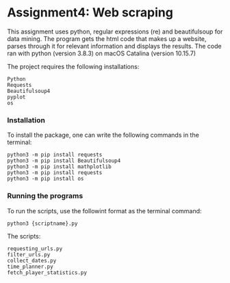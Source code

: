 <h1>Assignment4: Web scraping</h1>
This assignment uses python, regular expressions (re) and beautifulsoup for data mining. The program gets the html code that makes up a website, parses through it for relevant information and displays the results. The code ran with python (version 3.8.3) on macOS Catalina (version 10.15.7)

The project requires the following installations:
```
Python 
Requests
Beautifulsoup4
pyplot
os
```


<h3>Installation</h3>
To install the package, one can write the following commands in the terminal:

```
python3 -m pip install requests
python3 -m pip install Beautifulsoup4
python3 -m pip install mathplotlib
python3 -m pip install requests
python3 -m pip install os
```
<h3>Running the programs</h3>

To run the scripts, use the followint format as the terminal command:

```
python3 {scriptname}.py
```

The scripts:
```
requesting_urls.py
filter_urls.py
collect_dates.py
time_planner.py
fetch_player_statistics.py
```
